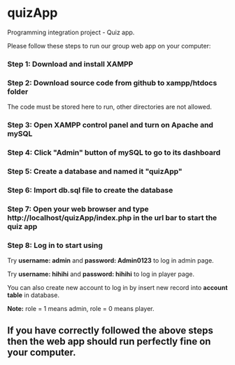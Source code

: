 # quizApp

Programming integration project -  Quiz app.

Please follow these steps to run our group web app on your computer:

### Step 1: Download and install XAMPP

### Step 2: Download source code from github to xampp/htdocs folder

The code must be stored here to run, other directories are not allowed.

### Step 3: Open XAMPP control panel and turn on Apache and mySQL

### Step 4: Click "Admin" button of mySQL to go to its dashboard

### Step 5: Create a database and named it "quizApp"

### Step 6: Import db.sql file to create the database

### Step 7: Open your web browser and type http://localhost/quizApp/index.php in the url bar to start the quiz app

### Step 8: Log in to start using

Try **username: admin** and **password: Admin0123** to log in admin page.

Try **username: hihihi** and **password: hihihi** to log in player page.

You can also create new account to log in by insert new record into **account table** in database.

**Note:** role = 1 means admin, role = 0 means player.

## **If you have correctly followed the above steps then the web app should run perfectly fine on your computer.**
